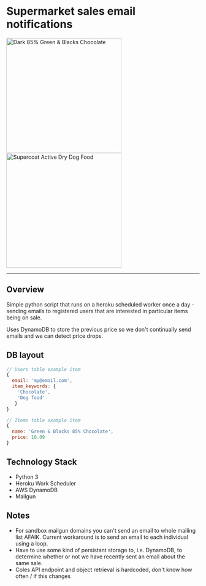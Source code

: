 # Supermarket sales email notifications

<img src="http://i6.goodness-direct.co.uk/d/591836b.jpg" alt="Dark 85% Green & Blacks Chocolate" height="300px"></img>
<img src="https://cdn0.woolworths.media/content/wowproductimages/large/516942.jpg" alt="Supercoat Active Dry Dog Food" height="300px"></img>

---

## Overview

Simple python script that runs on a heroku scheduled worker once a day - sending emails to registered users that are interested in particular items being on sale.

Uses DynamoDB to store the previous price so we don't continually send emails and we can detect price drops.

## DB layout
```js
// Users table example item
{
  email: 'my@email.com',
  item_keywords: {
    'Chocolate',
    'Dog food'
   }
}

// Items table example item
{
  name: 'Green & Blacks 85% Chocolate',
  price: 10.09
}
```


## Technology Stack
- Python 3
- Heroku Work Scheduler
- AWS DynamoDB
- Mailgun

## Notes
- For sandbox mailgun domains you can't send an email to whole mailing list AFAIK. Current workaround is to send an email to each individual using a loop.
- Have to use some kind of persistant storage to, i.e. DynamoDB, to determine whether or not we have recently sent an email about the same sale.
- Coles API endpoint and object retrieval is hardcoded, don't know how often / if this changes
